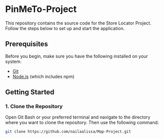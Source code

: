 # PinMeTo-Project

This repository contains the source code for the Store Locator Project. Follow the steps below to set up and start the application.

## Prerequisites

Before you begin, make sure you have the following installed on your system:
- [Git](https://git-scm.com/)
- [Node.js](https://nodejs.org/) (which includes npm)

## Getting Started

### 1. Clone the Repository

Open Git Bash or your preferred terminal and navigate to the directory where you want to clone the repository. Then use the following command:

```bash
git clone https://github.com/nailaalissa/Map-Project.git
